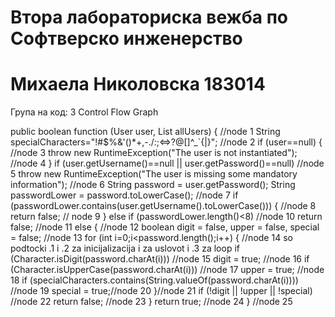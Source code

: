 # Втора лабораториска вежба по Софтверско инженерство
# Михаела Николовска 183014
 Група на код: 3
Control Flow Graph


public boolean function (User user, List<String> allUsers) { //node 1
        String specialCharacters="!#$%&'()*+,-./:;<=>?@[]^_`{|}"; //node 2
        if (user==null) { //node 3
            throw new RuntimeException("The user is not instantiated"); //node 4
        }
        if (user.getUsername()==null || user.getPassword()==null) //node 5
            throw new RuntimeException("The user is missing some mandatory information"); //node 6
        String password = user.getPassword();
        String passwordLower = password.toLowerCase(); //node 7
        if (passwordLower.contains(user.getUsername().toLowerCase())) { //node 8
            return false; // node 9
        }
        else if (passwordLower.length()<8) //node 10
            return false; //node 11
        else { //node 12
            boolean digit = false, upper = false, special = false; //node 13
            for (int i=0;i<password.length();i++) { //node 14 so podtocki .1 i .2 za inicijalizacija i za uslovot i .3 za loop
                if (Character.isDigit(password.charAt(i))) //node 15
                    digit = true; //node 16
                if (Character.isUpperCase(password.charAt(i))) //node 17
                    upper = true; //node 18
                if (specialCharacters.contains(String.valueOf(password.charAt(i)))) //node 19
                    special = true;//node 20
            }//node 21
            if (!digit || !upper || !special) //node 22
                return false; //node 23
        }
        return true; //node 24
    } //node 25

